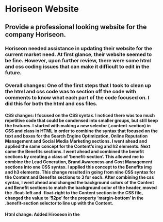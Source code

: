 # Horiseon Website
 
 
## Provide a professional looking website for the company Horiseon.
 
### Horiseon needed assistance in updating their website for the current market need. At first glance, their website seemed to be fine. However, upon further review, there were some html and css coding issues that can make it difficult to edit in the future. 
 
### Overall changes: One of the first steps that I took to clean up the html and css code was to section off the code with comments to know what each part of the code focused on. I did this for both the html and css files. 
 
#### CSS changes: I focused on the CSS syntax. I noticed there was too much repetitive code that could be condensed into smaller groups, but still keep the features. I started with making a new selector (.content-section) in CSS and class in HTML in order to combine the syntax that focused on the text and boxes for the Search Engine Optimization, Online Reputation Management and Social Media Marketing sections. I went ahead and applied the same concept for the Content’s img and h2 elements. Next came the Benefits sections. I went ahead and combined the benefit sections by creating a class of ‘benefit-section’. This allowed me to combine the Lead Generation, Brand Awareness and Cost Management sections into one CSS syntax. I applied this concept to the Benefits img and h3 elements. This change resulted in going from nine CSS syntax for the Content and Benefits sections to 3 for each. After combining the css syntax, I went ahead and changed the background colors of the Content and Benefit sections to match the background color of the header, moved the .float-left and .float-right to the Content section in the CSS file, changed the value to ‘52px’ for the property ‘margin-bottom’ in the .benefit-section selector to line up with the Content. 
 
#### Html change: Added Hiroseon in the <title> element in the head, added an ID to the search-engine-optimization div element in order for the link in the header to work, changed specific classes to “content-section” for the Search Engine Optimization, Online Reputation and Social Media Marketing divs in order to connect with the new CSS syntax. The same concept was applied to the Benefits’ section. A new class was created, benefits-section, in order to connect with the changes in the CSS stylesheet. ALT was added to all the images in order to be read by screen readers and prevent legal actions by their customers. The final change was to correct the Cost Management’s img element as it did not need a closing tag. 